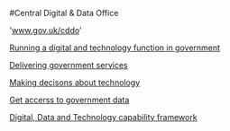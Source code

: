 #Central Digital & Data Office

'www.gov.uk/cddo'

[Running a digital and technology function in government](https://stephengill.github.io/guidance-experiment.github.io/functional-standard.html)

[Delivering government services](https://stephengill.github.io/guidance-experiment.github.io/service-manual.html)

[Making decisons about technology](#)

[Get accerss to government data](#)

[Digital, Data and Technology capability framework](#)
